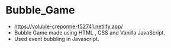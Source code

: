 # Bubble_Game

- https://voluble-creponne-f52741.netlify.app/
- Bubble Game made using HTML , CSS and Vanilla JavaScript.
- Used event bubbling in Javascript.
